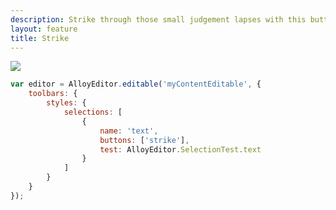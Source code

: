 ```yaml
---
description: Strike through those small judgement lapses with this button!
layout: feature
title: Strike
---
```

<div class="thumbnail">
  <img class="img img-polaroid" src="/images/features/button-strike.gif"/>
</div>

```javascript
var editor = AlloyEditor.editable('myContentEditable', {
	toolbars: {
		styles: {
			selections: [
				{
					name: 'text',
					buttons: ['strike'],
					test: AlloyEditor.SelectionTest.text
				}
			]
		}
	}
});
```